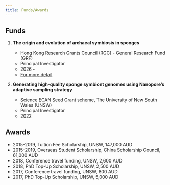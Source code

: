 ```yaml
---
title: Funds/Awards
---
```



## Funds

1. **The origin and evolution of archaeal symbiosis in sponges**
   - Hong Kong Research Grants Council (RGC) - General Research Fund (GRF)
   - Principal Investigator
   - 2026 - 
   - [For more detail](https://cerg1.ugc.edu.hk/cergprod/scrrm00542.jsp?proj_id=16103925&old_proj_id=null&proj_title=&isname=&ioname=weizhi&institution=&subject=&pages=1&year=&theSubmit=16103925)


2. **Generating high-quality sponge symbiont genomes using Nanopore’s adaptive sampling strategy**
   - Science ECAN Seed Grant scheme, The University of New South Wales (UNSW)
   - Principal Investigator
   - 2022 


## Awards

- 2015-2019, Tuition Fee Scholarship, UNSW, 147,000 AUD
- 2015-2019, Overseas Student Scholarship, China Scholarship Council, 61,000 AUD
- 2018, Conference travel funding, UNSW, 2,600 AUD
- 2018, PhD Top-Up Scholarship, UNSW, 2,500 AUD
- 2017, Conference travel funding, UNSW, 800 AUD
- 2017, PhD Top-Up Scholarship, UNSW, 5,000 AUD

